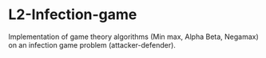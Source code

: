 # L2-Infection-game
Implementation of game theory algorithms (Min max, Alpha Beta, Negamax) on an infection game problem (attacker-defender).

